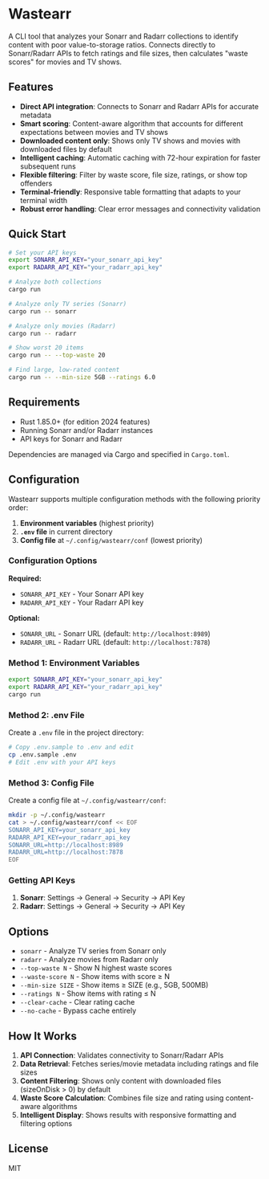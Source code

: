 # Wastearr

A CLI tool that analyzes your Sonarr and Radarr collections to identify content with poor value-to-storage ratios. Connects directly to Sonarr/Radarr APIs to fetch ratings and file sizes, then calculates "waste scores" for movies and TV shows.

## Features

- **Direct API integration**: Connects to Sonarr and Radarr APIs for accurate metadata
- **Smart scoring**: Content-aware algorithm that accounts for different expectations between movies and TV shows
- **Downloaded content only**: Shows only TV shows and movies with downloaded files by default
- **Intelligent caching**: Automatic caching with 72-hour expiration for faster subsequent runs
- **Flexible filtering**: Filter by waste score, file size, ratings, or show top offenders
- **Terminal-friendly**: Responsive table formatting that adapts to your terminal width
- **Robust error handling**: Clear error messages and connectivity validation

## Quick Start

```bash
# Set your API keys
export SONARR_API_KEY="your_sonarr_api_key"
export RADARR_API_KEY="your_radarr_api_key"

# Analyze both collections
cargo run

# Analyze only TV series (Sonarr)
cargo run -- sonarr

# Analyze only movies (Radarr)
cargo run -- radarr

# Show worst 20 items
cargo run -- --top-waste 20

# Find large, low-rated content
cargo run -- --min-size 5GB --ratings 6.0
```

## Requirements

- Rust 1.85.0+ (for edition 2024 features)
- Running Sonarr and/or Radarr instances
- API keys for Sonarr and Radarr

Dependencies are managed via Cargo and specified in `Cargo.toml`.

## Configuration

Wastearr supports multiple configuration methods with the following priority order:

1. **Environment variables** (highest priority)
2. **`.env` file** in current directory
3. **Config file** at `~/.config/wastearr/conf` (lowest priority)

### Configuration Options

**Required:**

- `SONARR_API_KEY` - Your Sonarr API key
- `RADARR_API_KEY` - Your Radarr API key

**Optional:**

- `SONARR_URL` - Sonarr URL (default: `http://localhost:8989`)
- `RADARR_URL` - Radarr URL (default: `http://localhost:7878`)

### Method 1: Environment Variables

```bash
export SONARR_API_KEY="your_sonarr_api_key"
export RADARR_API_KEY="your_radarr_api_key"
cargo run
```

### Method 2: .env File

Create a `.env` file in the project directory:

```bash
# Copy .env.sample to .env and edit
cp .env.sample .env
# Edit .env with your API keys
```

### Method 3: Config File

Create a config file at `~/.config/wastearr/conf`:

```bash
mkdir -p ~/.config/wastearr
cat > ~/.config/wastearr/conf << EOF
SONARR_API_KEY=your_sonarr_api_key
RADARR_API_KEY=your_radarr_api_key
SONARR_URL=http://localhost:8989
RADARR_URL=http://localhost:7878
EOF
```

### Getting API Keys

1. **Sonarr**: Settings → General → Security → API Key
2. **Radarr**: Settings → General → Security → API Key

## Options

- `sonarr` - Analyze TV series from Sonarr only
- `radarr` - Analyze movies from Radarr only
- `--top-waste N` - Show N highest waste scores
- `--waste-score N` - Show items with score ≥ N
- `--min-size SIZE` - Show items ≥ SIZE (e.g., 5GB, 500MB)
- `--ratings N` - Show items with rating ≤ N
- `--clear-cache` - Clear rating cache
- `--no-cache` - Bypass cache entirely

## How It Works

1. **API Connection**: Validates connectivity to Sonarr/Radarr APIs
2. **Data Retrieval**: Fetches series/movie metadata including ratings and file sizes
3. **Content Filtering**: Shows only content with downloaded files (sizeOnDisk > 0) by default
4. **Waste Score Calculation**: Combines file size and rating using content-aware algorithms
5. **Intelligent Display**: Shows results with responsive formatting and filtering options

## License

MIT
